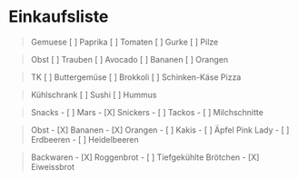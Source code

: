 # Einkaufsliste

 > Gemuese
    [ ] Paprika
    [ ] Tomaten
    [ ] Gurke
    [ ] Pilze

 > Obst
    [ ] Trauben
    [ ] Avocado
    [ ] Bananen
    [ ] Orangen

 > TK
    [ ] Buttergemüse
    [ ] Brokkoli
    [ ] Schinken-Käse Pizza

 > Kühlschrank
    [ ] Sushi
    [ ] Hummus    

 > Snacks
    - [ ] Mars
    - [X] Snickers
    - [ ] Tackos
    - [ ] Milchschnitte

 > Obst
    - [X] Bananen
    - [X] Orangen
    - [ ] Kakis
    - [ ] Äpfel Pink Lady
    - [ ] Erdbeeren
    - [ ] Heidelbeeren

 > Backwaren
    - [X] Roggenbrot
    - [ ] Tiefgekühlte Brötchen
    - [X] Eiweissbrot


